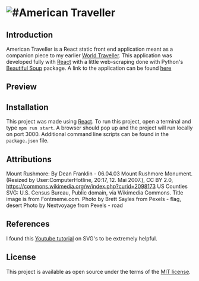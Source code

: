 # ![#American Traveller](https://fontmeme.com/permalink/210213/ac97ee7defea3521568ee22db9170779.png)

## Introduction

American Traveller is a React static front end application meant as a companion piece to my earlier [World Traveller](https://github.com/jlewisbrewer/WorldTraveller). This application was developed fully with [React](https://reactjs.org) with a little web-scraping done with Python's [Beautiful Soup](https://www.crummy.com/software/BeautifulSoup/bs4/doc/) package. A link to the application can be found [here](https://jlewisbrewer.github.io/AmericanTraveller/)

## Preview

## Installation
This project was made using [React](https://reactjs.org). To run this project, open a terminal and type `npm run start`. A browser should pop up and the project will run locally on port 3000. Additional command line scripts can be found in the `package.json` file.

## Attributions
Mount Rushmore: By Dean Franklin - 06.04.03 Mount Rushmore Monument. (Resized by User:ComputerHotline, 20:17, 12. Mai 2007.), CC BY 2.0, https://commons.wikimedia.org/w/index.php?curid=2098173
US Counties SVG: U.S. Census Bureau, Public domain, via Wikimedia Commons.
Title image is from Fontmeme.com.
Photo by Brett Sayles from Pexels - flag, desert
Photo by Nextvoyage from Pexels - road

## References
I found this [Youtube tutorial](https://www.youtube.com/watch?v=JUrcWu57itY&list=LL&index=1) on SVG's to be extremely helpful.

## License
This project is available as open source under the terms of the [MIT license](https://opensource.org/licenses/MIT).